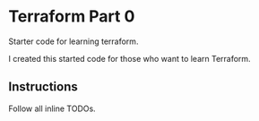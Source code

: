 # Terraform Part 0
Starter code for learning terraform.

I created this started code for those who want to learn Terraform.


## Instructions
Follow all inline TODOs.
